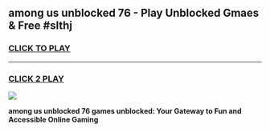 
## among us unblocked 76 - Play Unblocked Gmaes & Free #slthj
<h3>
<a href="https://news.freeplayer.one?title=among_us_unblocked_76&ref=24F">CLICK TO PLAY</a></h3>
<hr>

<h3>
<a href="https://news.freeplayer.one?title=among_us_unblocked_76&ref=24F">CLICK 2 PLAY</a>
  
</h3>

<a href="https://news.freeplayer.one?title=among_us_unblocked_76&ref=24F/"><img src="https://clearcache.store/games.png"></a>


**among us unblocked 76 games unblocked: Your Gateway to Fun and Accessible Online Gaming**
